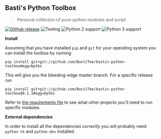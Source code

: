 ## Basti's Python Toolbox
> Personal collection of pure-python modules and script

[![GitHub release](https://img.shields.io/github/release/BastiTee/bastis-python-toolbox.svg)](https://github.com/BastiTee/bastis-python-toolbox/releases/latest)
![Testing](https://travis-ci.org/BastiTee/bastis-python-toolbox.svg?branch=master)
![Python 2 support](https://img.shields.io/badge/python2-stable-green.svg)
![Python 3 support](https://img.shields.io/badge/python3-stable-green.svg)

**Install**

Assuming that you have installed `pip` and `git` for your operating system you can install the toolbox by running 

    pip install git+git://github.com/BastiTee/bastis-python-toolbox#egg=bptbx

This will give you the bleeding-edge master branch. For a specific release run

    pip install git+git://github.com/BastiTee/bastis-python-toolbox@0.1.1#egg=bptbx

Refer to [the requirements file](requirements.txt) to see what other projects you'll need to run specific modules.

**External dependencies**

In order to install all the dependencies correctly you will probably need `python-tk` and `python-dev` installed.
